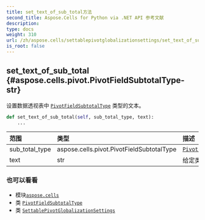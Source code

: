 ```yaml
---
title: set_text_of_sub_total方法
second_title: Aspose.Cells for Python via .NET API 参考文献
description:
type: docs
weight: 310
url: /zh/aspose.cells/settablepivotglobalizationsettings/set_text_of_sub_total/
is_root: false
---
```

##  set_text_of_sub_total {#aspose.cells.pivot.PivotFieldSubtotalType-str}
设置数据透视表中 [`PivotFieldSubtotalType`](/cells/python-net/zh/aspose.cells.pivot/pivotfieldsubtotaltype) 类型的文本。



```python
def set_text_of_sub_total(self, sub_total_type, text):
    ...
```


|范围|类型|描述|
| :- | :- | :- |
| sub_total_type | aspose.cells.pivot.PivotFieldSubtotalType |[`PivotFieldSubtotalType`](/cells/python-net/zh/aspose.cells.pivot/pivotfieldsubtotaltype) |
| text | str |给定类型的文本|



### 也可以看看
* 模块[`aspose.cells`](../../)
* 类 [`PivotFieldSubtotalType`](/cells/python-net/zh/aspose.cells.pivot/pivotfieldsubtotaltype)
* 类 [`SettablePivotGlobalizationSettings`](/cells/python-net/zh/aspose.cells/settablepivotglobalizationsettings)

